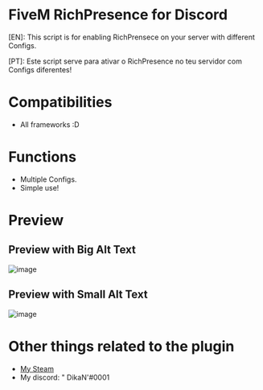 # FiveM RichPresence for Discord

[EN]:
This script is for enabling RichPrensece on your server with different Configs.

[PT]:
Este script serve para ativar o RichPresence no teu servidor com Configs diferentes!

# Compatibilities
- All frameworks :D

# Functions
- Multiple Configs.
- Simple use!

# Preview
## Preview with Big Alt Text
![image](https://i.imgur.com/xnlgSdf.png)
## Preview with Small Alt Text
![image](https://i.imgur.com/gZQYt3r.png)


# Other things related to the plugin
- [My Steam](https://steamcommunity.com/id/DikaN1337)
- My discord: " DikaN'#0001
